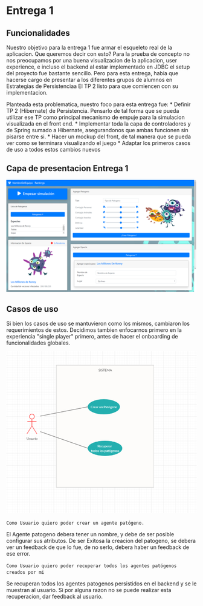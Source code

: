 # Entrega 1

## Funcionalidades

Nuestro objetivo para la entrega 1 fue armar el esqueleto real de la aplicacion.
Que queremos decir con esto? Para la prueba de concepto no nos preocupamos por una buena visualizacion de la aplicacion, user experience, e incluso el backend al estar
implementado en JDBC el setup del proyecto fue bastante sencillo. Pero para esta entrega, habia que hacerse cargo de presentar a los diferentes grupos de alumnos en Estrategias de Persistenciaa
El TP 2 listo para que comiencen con su implementacion.

Planteada esta problematica, nuestro foco para esta entrega fue:
	* Definir TP 2 (Hibernate) de Persistencia. Pensarlo de tal forma que se pueda utilizar ese TP como principal mecanismo de empuje para la simulacion visualizada en el front end.
    * Implementar toda la capa de controladores y de Spring sumado a Hibernate, asegurandonos que ambas funcionen sin pisarse entre si. 
	* Hacer un mockup del front, de tal manera que se pueda ver como se terminara visualizando el juego
	* Adaptar los primeros casos de uso a todos estos cambios nuevos


## Capa de presentacion Entrega 1

<p align="center">
  <img src="mockup.png" />
</p>

## Casos de uso

Si bien los casos de uso se mantuvieron como los mismos, cambiaron los requerimientos de estos. Decidimos tambien enfocarnos primero en la experiencia "single player" primero, antes
de hacer el onboarding de funcionalidades globales.

<p align="center">
  <img src="cdu_concepto.png" />
</p>

`Como Usuario quiero poder crear un agente patógeno.`

El Agente patogeno debera tener un nombre, y debe de ser posible configurar sus atributos.
De ser Exitosa la creacion del patogeno, se debera ver un feedback de que lo fue, de no serlo, debera haber un feedback de ese error.


`Como Usuario quiero poder recuperar todos los agentes patógenos creados por mi`

Se recuperan todos los agentes patogenos persistidos en el backend y se le muestran al usuario. Si por alguna razon no se puede realizar esta recuperacion, dar feedback al usuario.



